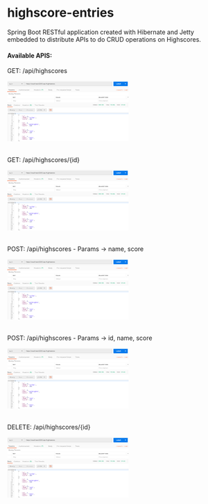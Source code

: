 # highscore-entries

Spring Boot RESTful application created with Hibernate and Jetty embedded to distribute APIs to do CRUD operations on Highscores.


#### Available APIS:

<p>GET: /api/highscores</p>
<a href="doc/img/getAllHighscores.png"><img src="doc/img/getAllHighscores.png" height="140" width="280" ></a>
<br><br>

<p>GET: /api/highscores/{id}</p>
<a href="doc/img/getAllHighscores.png"><img src="doc/img/getAllHighscores.png" height="140" width="280" ></a>
<br><br>

<p>POST: /api/highscores - Params -> name, score</p>
<a href="doc/img/getAllHighscores.png"><img src="doc/img/getAllHighscores.png" height="140" width="280" ></a>
<br><br>

<p>POST: /api/highscores - Params -> id, name, score</p>
<a href="doc/img/getAllHighscores.png"><img src="doc/img/getAllHighscores.png" height="140" width="280" ></a>
<br><br>

<p>DELETE: /api/highscores/{id}</p>
<a href="doc/img/getAllHighscores.png"><img src="doc/img/getAllHighscores.png" height="140" width="280" ></a>
